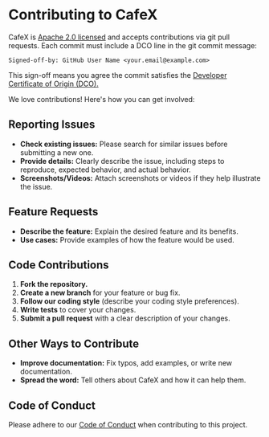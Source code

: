 # Contributing to CafeX

CafeX is [Apache 2.0 licensed](LICENSE) and accepts contributions via git pull requests.  Each commit must include a DCO line in the git commit message:

`Signed-off-by: GitHub User Name <your.email@example.com>`

This sign-off means you agree the commit satisfies the
[Developer Certificate of Origin (DCO).](https://developercertificate.org/)

We love contributions! Here's how you can get involved:

## Reporting Issues

* **Check existing issues:** Please search for similar issues before submitting a new one.
* **Provide details:** Clearly describe the issue, including steps to reproduce, expected behavior, and actual behavior.
* **Screenshots/Videos:** Attach screenshots or videos if they help illustrate the issue.

## Feature Requests

* **Describe the feature:** Explain the desired feature and its benefits.
* **Use cases:** Provide examples of how the feature would be used.

## Code Contributions

1. **Fork the repository.**
2. **Create a new branch** for your feature or bug fix.
3. **Follow our coding style** (describe your coding style preferences).
4. **Write tests** to cover your changes.
5. **Submit a pull request** with a clear description of your changes.

## Other Ways to Contribute

* **Improve documentation:** Fix typos, add examples, or write new documentation.
* **Spread the word:** Tell others about CafeX and how it can help them.

## Code of Conduct

Please adhere to our [Code of Conduct](CODE_OF_CONDUCT.md) when contributing to this project.